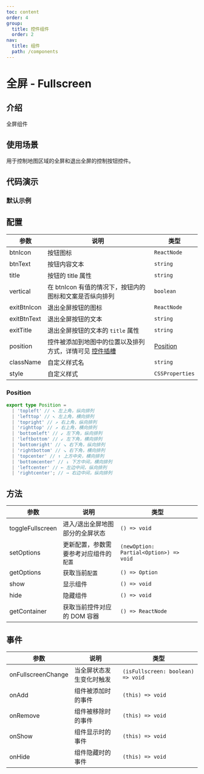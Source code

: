 ```yaml
---
toc: content
order: 4
group:
  title: 控件组件
  order: 2
nav:
  title: 组件
  path: /components
---
```


# 全屏 - Fullscreen

## 介绍

全屏组件

## 使用场景

用于控制地图区域的全屏和退出全屏的控制按钮控件。

## 代码演示

### 默认示例

<code src="./demos/default.tsx" defaultShowCode compact></code>

## 配置

| 参数 | 说明 | 类型 |
| --- | --- | --- |
| btnIcon | 按钮图标 | `ReactNode` |
| btnText | 按钮内容文本 | `string` |
| title | 按钮的 title 属性 | `string` |
| vertical | 在 btnIcon 有值的情况下，按钮内的图标和文案是否纵向排列 | `boolean` |
| exitBtnIcon | 退出全屏按钮的图标 | `ReactNode` |
| exitBtnText | 退出全屏按钮的文本 | `string` |
| exitTitle | 退出全屏按钮的文本的 `title` 属性 | `string` |
| position | 控件被添加到地图中的位置以及排列方式，详情可见 [控件插槽](https://l7.antv.vision/zh/docs/api/component/control/control#插槽) | [Position](#position) |
| className | 自定义样式名 | `string` |
| style | 自定义样式 | `CSSProperties` |

### Position

```ts
export type Position =
  | 'topleft' // ↖ 左上角，纵向排列
  | 'lefttop' // ↖ 左上角，横向排列
  | 'topright' // ↗ 右上角，纵向排列
  | 'righttop' // ↗ 右上角，横向排列
  | 'bottomleft' // ↙ 左下角，纵向排列
  | 'leftbottom' // ↙ 左下角，横向排列
  | 'bottomright' // ↘ 右下角，纵向排列
  | 'rightbottom' // ↘ 右下角，横向排列
  | 'topcenter' // ↑ 上方中央，横向排列
  | 'bottomcenter' // ↓ 下方中间，横向排列
  | 'leftcenter' // ← 左边中间，纵向排列
  | 'rightcenter'; // → 右边中间，纵向排列
```

## 方法

| 参数             | 说明                                   | 类型                                   |
| ---------------- | -------------------------------------- | -------------------------------------- |
| toggleFullscreen | 进入/退出全屏地图部分的全屏状态        | `() => void`                           |
| setOptions       | 更新配置，参数需要参考对应组件的`配置` | `(newOption: Partial<Option>) => void` |
| getOptions       | 获取当前`配置`                         | `() => Option`                         |
| show             | 显示组件                               | `() => void`                           |
| hide             | 隐藏组件                               | `() => void`                           |
| getContainer     | 获取当前控件对应的 DOM 容器            | `() => ReactNode`                      |

## 事件

| 参数               | 说明                     | 类型                              |
| ------------------ | ------------------------ | --------------------------------- |
| onFullscreenChange | 当全屏状态发生变化时触发 | `(isFullscreen: boolean) => void` |
| onAdd              | 组件被添加时的事件       | `(this) => void`                  |
| onRemove           | 组件被移除时的事件       | `(this) => void`                  |
| onShow             | 组件显示时的事件         | `(this) => void`                  |
| onHide             | 组件隐藏时的事件         | `(this) => void`                  |
